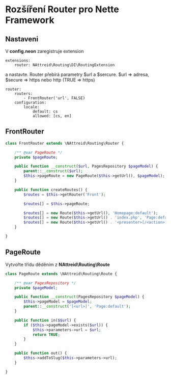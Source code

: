 # Rozšíření Router pro Nette Framework

## Nastaveni
V **config.neon** zaregistruje extension
```neon
extensions:
    router: NAttreid\Routing\DI\RoutingExtension
```

a nastavte. Router přebírá parametry $url a $sercure. $url => adresa, $secure => https nebo http (TRUE => https)
```neon
router:
    routers:
        - FrontRouter('url', FALSE)
    configuration: 
        locale:
            default: cs
            allowed: [cs, en]
```

## FrontRouter
```php
class FrontRouter extends \NAttreid\Routing\Router {

    /** @var PageRoute */
    private $pageRoute;

    public function __construct($url, PagesRepository $pageModel) {
        parent::__construct($url);
        $this->pageRoute = new PageRoute($this->getUrl(), $pageModel);
    }

    public function createRoutes() {
        $routes = $this->getRouter('Front');

        $routes[] = $this->pageRoute;

        $routes[] = new Route($this->getUrl(), 'Homepage:default');
        $routes[] = new Route($this->getUrl() . 'index.php', 'Page:default', Route::ONE_WAY);
        $routes[] = new Route($this->getUrl() . '<presenter>[/<action>]', 'Page:default');
    }

}
```

## PageRoute

Vytvořte třídu děděním z **NAttreid\Routing\Route**
```php
class PageRoute extends \NAttreid\Routing\Route {

    /** @var PagesRepository */
    private $pageModel;

    public function __construct(PagesRepository $pageModel) {
        $this->pageModel = $pageModel;
        parent::__construct('[<url>]', 'Page:default');
    }

    public function in($$url) {
        if ($this->pageModel->exists($url)) {
            $this->parameters->url = $url;
            return TRUE;
        }
    }

    public function out() {
        $this->addToSlug($this->parameters->url);
    }

}
```